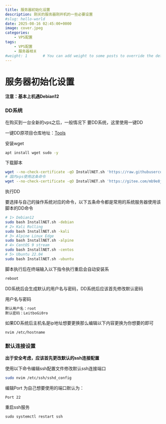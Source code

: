 ```yaml
---
title: 服务器初始化设置
description: 刚买的服务器刚开机的一些必要设置
#slug: hello-world
date: 2025-08-16 02:45:00+0000
image: cover.jpeg
categories:
    - VPS配置
tags:
    - VPS配置
    - 服务器相关    
#weight: 1       # You can add weight to some posts to override the default sorting (date descending)
---
```


# 服务器初始化设置

**注意：基本上机遇Debian12**

### DD系统

在购买到一台全新的vps之后，一般情况下 要DD系统，这里使用一键DD

一键DD原项目仓库地址：[Tools](https://github.com/leitbogioro/Tools)

安装wget

```bash
apt install wget sudo -y
```

下载脚本

```bash
wget --no-check-certificate -qO InstallNET.sh 'https://raw.githubusercontent.com/leitbogioro/Tools/master/Linux_reinstall/InstallNET.sh' && chmod a+x InstallNET.sh
# 国内vps使用这条命令
wget --no-check-certificate -qO InstallNET.sh 'https://gitee.com/mb9e8j2/Tools/raw/master/Linux_reinstall/InstallNET.sh' && chmod a+x InstallNET.sh
```

执行DD

要选择与自己的操作系统对应的命令，以下五条命令都是常用的系统服务器使用该脚本的DD命令

```bash
# 1> Debian12
sudo bash InstallNET.sh -debian
# 2> Kali Rolling
sudo bash InstallNET.sh -kali
# 3> Alpine Linux Edge
sudo bash InstallNET.sh -alpine
# 4> CentOS 9 stream
sudo bash InstallNET.sh -centos
# 5> Ubuntu 22.04
sudo bash InstallNET.sh -ubuntu
```

脚本执行后在终端输入以下指令执行重启会自动安装系

```bash
reboot
```

DD系统后会生成默认的用户名与密码，DD系统后应该首先修改默认密码

用户名与密码

```bash
默认用户名：root
默认密码：LeitboGi0ro
```

如果DD系统后主机名是ip地址想要更换那么编辑以下内容更换为你想要的即可

```bash
nvim /etc/hostname
```

### 默认连接设置

**出于安全考虑，应该首先更改默认的ssh连接配置**

使用以下命令编辑ssh配置文件修改默认ssh连接端口

```bash
sudo nvim /etc/ssh/sshd_config
```

编辑Port 为自己想要使用的端口默认为：

```bash
Port 22
```

重启ssh服务

```
sudo systemctl restart ssh
```

